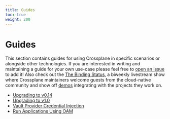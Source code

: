 ```yaml
---
title: Guides
toc: true
weight: 200
---
```


# Guides

This section contains guides for using Crossplane in specific scenarios or
alongside other technologies. If you are interested in writing and
maintaining a guide for your own use-case please feel free to [open an issue] to
add it! Also check out the [The Binding Status], a biweekly livestream show
where Crossplane maintainers welcome guests from the cloud-native community and
show off [demos] integrating with the projects they work on.

- [Upgrading to v0.14]
- [Upgrading to v1.0]
- [Vault Provider Credential Injection]
- [Run Applications Using OAM]

<!-- Named Links -->

[open an issue]: https://github.com/crossplane/crossplane/issues/new
[The Binding Status]: https://youtube.com/playlist?list=PL510POnNVaaYFuK-B_SIUrpIonCtLVOzT
[demos]: https://github.com/crossplane/tbs
[Upgrading to v0.14]: upgrading-to-v0.14.md
[Upgrading to v1.0]: upgrading-to-v1.0.md
[Vault Provider Credential Injection]: vault-injection.md
[Run Applications Using OAM]: oam-applications.md
